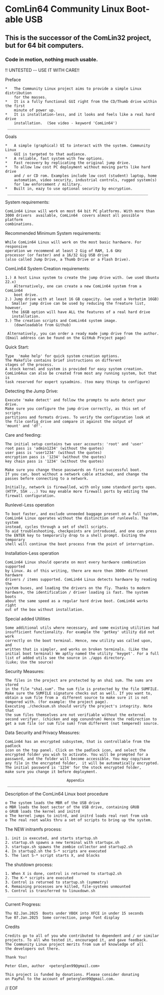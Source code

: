 #   ComLin64 Community Linux Boot-able USB

## This is the successor of the ComLin32 project, but for 64 bit computers.

### Code in motion, nothing much usable.

!! UNTESTED -- USE IT WITH CARE!!

Preface

    *   The Community Linux project aims to provide a simple Linux distribution
        for the masses.
    *   It is a fully functional GUI right from the CD/Thumb drive within the first
        minute of power up.
    *   It is installation-less, and it looks and feels like a real hard drive
        installation.  (See video - keyword 'ComLin64')
     _________________________________________________________________

Goals

    *   A simple (graphical) UI to interact with the system. Community Linux
        GUI is targeted to that audience.
    *   A reliable, fast system with few options.
    *   Fast recovery by replicating the original jump drive.
    *   To allow low cost PC deployment without moving parts like hard drive
        and / or CD rom. Examples include low cost (student) laptop, home
        automation, video security, industrial controls, rugged system(s)
        for law enforcement / military.
    *   Built in, eazy to use optional security by encryption.
     ________________________________________________________________


System requirements:

    ComLin64 Linux will work on most 64 bit PC platforms. With more than
    3000 drivers  available, ComLin64  covers almost all possible  platform
    combinations.

Recommended Minimum System requirements:

    While ComLin64 Linux will work on the most basic hardware. For responsive
    operation we recommend at least 2 Gig of RAM, 1.6 GHz
    processor (or faster) and a 16/32 Gig USB drive
    (also called Jump Drive, a Thumb Drive or a Flash Drive).

ComLin64 System Creation requirements:

    1.) A host Linux system to create the jump drive with. (we used Ubuntu 22.x)
        Alternatively, one can create a new ComLin64 system from a ComLin64
        boot drive.
    2.) Jump drive with at least 16 GB capacity. (we used a Verbatim 16GB)
       Smaller jump drive can be used by reducing the freature list, however,
       the 16GB option will have ALL the features of a real hard drive
       installation.
    3.) The creation scripts and ComLin64 system image.
        (downloadable from Github)

     Alternatively, you can order a ready made jump drive from the author.
    (Email address can be found on the GitHub Project page)

Quick Start:

    Type  'make help' for quick system creation options.
    The Makefile contains brief instructions on different
    stages of the process.
    A stock kernel and system is provided for easy system creation.
    ComLin64ux can also be created from most any running system, but that is
    task reserved for expert sysadmins. (too many things to configure)

Detecting the Jump Drive:

    Execute 'make detect' and follow the prompts to auto detect your drive.
    Make sure you configure the jump drive correctly, as this set of scripts
    partitions and formats drives. To verify the configuration look at
    the file config_drive and compare it against the output of
    'mount' and 'df'.

Care and feeding:

    The initial setup contains two user accounts: 'root' and 'user'
    root pass is 'admin1234' (without the quotes)
    user pass is 'user1234' (without the quotes)
    encryption pass is '1234' (without the quotes)
    key chain pass is '1234' (without the quotes)

    Make sure you change these passwords on first successful boot.
    If you can, boot without a network cable attached, and change the
    passes before connecting to a network.

    Initially, network is firewalled, with only some standard ports open.
	(HTTP, SSH ...) You may enable more firewall ports by editing the
	firewall configuration.

Runlevel-Less operation

    To boot faster, and exclude unneeded baggage present on a full system,
    ComLin64 Linux operates without the distinction of runlevels. The system
    instead, cycles through a set of shell scripts.
    To aid troubleshooting, checkpoints are introduced, and one can press
    the ENTER key to temporarily drop to a shell prompt. Exiting the temporary
    shell will continue the boot process from the point of interruption.

Installation-Less operation

    ComLin64 Linux should operate on most every hardware combination supported
    by Linux. As of this writing, there are more then 3000+ different hardware
    drivers / items supported. ComLin64 Linux detects hardware by reading the
    system buses, and loading the drivers on the fly. Thanks to modern
    hardware, the identification / driver loading is fast. The system boots
    about the same speed as a regular hard drive boot. ComLin64 works right
    out of the box without installation.

Special added Utilities

    Some additional utils where necessary, and some existing utilities had
    insufficient functionality. For example the 'getkey' utility did not work
    correctly on the boot terminal. Hence, new utility was called upon, and
    written that is simpler, and works on broken terminals. (Like the
    initial boot terminal) We aptly named the utility 'keyget'. For a full
    list of added utils see the source in ./apps directory.
    (Luke; Use the source)

Security Measures:

    The files in the project are protected by an sha1 sum. The sums are stored
    in the file "sha1.sum". The sum file is protected by the file SUMFILE.
    Make sure the SUMFILE signature checks out as well. If you want to,
    obtain a sum file from a  different source to make sure it is not
    tempered with. (for example: the project page).
    Executing ./checksum.sh should verify the project's integrity. Note that
    the sum files themselves are not verifiable without the external
    second verifyer. (chicken and egg conundrum) Hence the redirection to
    get a sum file (or sum file sum) from different (not tempered) source.

Data Security and Privacy Measures:

    ComLin64 has an encrypted subsystem, that is controllable from the padlock
    icon on the top panel. Click on the padlock icon, and select the
    encrypted folder you wish to activate. You will be prompted for a
    password, and the folder will become accessible. You may copy/save
    any file in the encrypted folder,  it will be automatically encrypted.
    The initial password is '1234' for the stock encrypted folder,
    make sure you change it before deployment.

                                Appendix
     _________________________________________________________________


Description of the ComLin64 Linux boot procedure

    o The system loads the MBR of the USB drive
    o MBR loads the boot sector of the USB drive, containing GRUB
    o GRUB loads the kernel and initrd
    o The kernel jumps to initrd, and initrd loads real root from usb
    o The real root walks thru a set of scripts to bring up the system.

The NEW initramfs process:

    1. init is executed, and starts startup.sh
    2. startup.sh spawns a new terminal with startupx.sh
    3. startupx.sh spawns the zombie collector and startup2.sh
    4. In startup2.sh the S-* scripts are executed
    5. The last S-* script starts X, and blocks

The shutdown process:

    1. When X is done, control is returned to startup2.sh
    2. The K-* scripts are executed
    3. Control is returned to startup.sh (symmetry)
    4. Remaining processes are killed, file-systems unmounted
    5. Control is transferred to linuxdown.sh
     _________________________________________________________________

Current Progress:

    Thu 02.Jan.2025  Boots under VBOX into XFCE in under 15 seconds
    Tue 07.Jan.2025  Some correction, pango font display

Credits

    Credits go to all of you who contributed to dependent and / or similar
    projects. To all who tested it, encouraged it, and gave feedback.
    The Community Linux project merits from sum of knowledge of all
    the developers out there.

    Thank You!

    Peter Glen, author  <peterglen99@gmail.com>

    This project is funded by donations. Please consider donating
    on PayPal to the account of peterglen99@gmail.com.

// EOF
